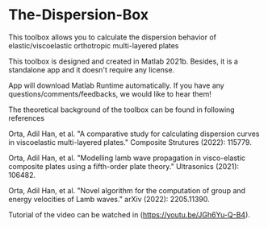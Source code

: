 # The-Dispersion-Box
This toolbox allows you to calculate the dispersion behavior of elastic/viscoelastic orthotropic multi-layered plates

This toolbox is designed and created in Matlab 2021b. Besides, it is a standalone app and it doesn't require any license.  

App will download Matlab Runtime automatically. If you have any questions/comments/feedbacks, we would like to hear them!

The theoretical background of the toolbox can be found in following references

Orta, Adil Han, et al. "A comparative study for calculating dispersion curves in viscoelastic multi-layered plates." Composite Strutures (2022): 115779.

Orta, Adil Han, et al. "Modelling lamb wave propagation in visco-elastic composite plates using a fifth-order plate theory." Ultrasonics (2021): 106482.

Orta, Adil Han, et al. "Novel algorithm for the computation of group and energy velocities of Lamb waves." arXiv (2022): 2205.11390.

Tutorial of the video can be watched in (https://youtu.be/JGh6Yu-Q-B4).
